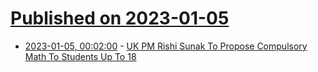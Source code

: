 # [Published on 2023-01-05](index.md)

* [2023-01-05, 00:02:00](https://science.slashdot.org/story/23/01/04/2323251/uk-pm-rishi-sunak-to-propose-compulsory-math-to-students-up-to-18?utm_source=rss1.0mainlinkanon&utm_medium=feed) - [UK PM Rishi Sunak To Propose Compulsory Math To Students Up To 18](https://science.slashdot.org/story/23/01/04/2323251/uk-pm-rishi-sunak-to-propose-compulsory-math-to-students-up-to-18?utm_source=rss1.0mainlinkanon&utm_medium=feed)
